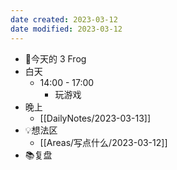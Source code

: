 ```yaml
---
date created: 2023-03-12 
date modified: 2023-03-12
---
```

- 🐸今天的 3 Frog
- 白天
	- 14:00 - 17:00
		- 玩游戏
- 晚上
	- [[DailyNotes/2023-03-13]]
- 💡想法区
	- [[Areas/写点什么/2023-03-12]]
- 📚复盘
